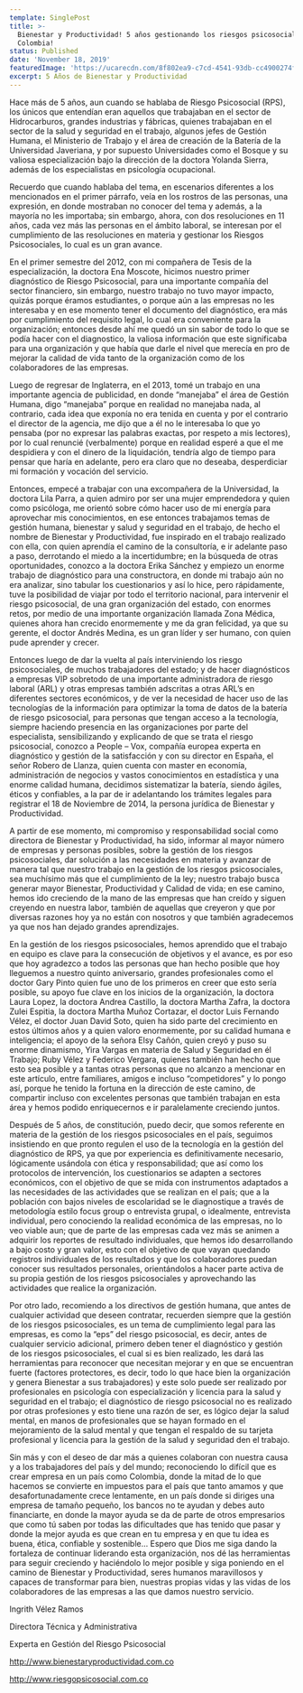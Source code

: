 ```yaml
---
template: SinglePost
title: >-
  Bienestar y Productividad! 5 años gestionando los riesgos psicosociales en
  Colombia!
status: Published
date: 'November 18, 2019'
featuredImage: 'https://ucarecdn.com/8f802ea9-c7cd-4541-93db-cc4900274fd2/'
excerpt: 5 Años de Bienestar y Productividad
---
```

Hace más de 5 años, aun cuando se hablaba de Riesgo Psicosocial (RPS), los únicos que entendían eran aquellos que trabajaban en el sector de Hidrocarburos, grandes industrias y fábricas, quienes trabajaban en el sector de la salud y seguridad en el trabajo, algunos jefes de Gestión Humana, el Ministerio de Trabajo y el área de creación de la Batería de la Universidad Javeriana, y por supuesto Universidades como el Bosque y su valiosa especialización bajo la dirección de la doctora Yolanda Sierra, además de los especialistas en psicología ocupacional.



Recuerdo que cuando hablaba del tema, en escenarios diferentes a los mencionados en el primer párrafo, veía en los rostros de las personas, una expresión, en donde mostraban no conocer del tema y además, a la mayoría no les importaba; sin embargo, ahora, con dos resoluciones en 11 años, cada vez más las personas en el ámbito laboral, se interesan por el cumplimiento de las resoluciones en materia y gestionar los Riesgos Psicosociales, lo cual es un gran avance.



En el primer semestre del 2012, con mi compañera de Tesis de la especialización, la doctora Ena Moscote, hicimos nuestro primer diagnóstico de Riesgo Psicosocial, para una importante compañía del sector financiero, sin embargo, nuestro trabajo no tuvo mayor impacto, quizás porque éramos estudiantes, o porque aún a las empresas no les interesaba y en ese momento tener el documento del diagnóstico, era más por cumplimiento del requisito legal, lo cual era conveniente para la organización; entonces desde ahí me quedó un sin sabor de todo lo que se podía hacer con el diagnostico, la valiosa información que este significaba para una organización y que había que darle el nivel que merecía en pro de mejorar la calidad de vida tanto de la organización como de los colaboradores de las empresas.

Luego de regresar de Inglaterra, en el 2013, tomé un trabajo en una importante agencia de publicidad, en donde “manejaba” el área de Gestión Humana, digo “manejaba” porque en realidad no manejaba nada, al contrario, cada idea que exponía no era tenida en cuenta y por el contrario el director de la agencia, me dijo que a él no le interesaba lo que yo pensaba (por no expresar las palabras exactas, por respeto a mis lectores), por lo cual renuncié (verbalmente) porque en realidad esperé a que el me despidiera y con el dinero de la liquidación, tendría algo de tiempo para pensar que haría en adelante, pero era claro que no deseaba, desperdiciar mi formación y vocación del servicio.



Entonces, empecé a trabajar con una excompañera de la Universidad, la doctora Lila Parra, a quien admiro por ser una mujer emprendedora y quien como psicóloga, me orientó sobre cómo hacer uso de mi energía para aprovechar mis conocimientos, en ese entonces trabajamos temas de gestión humana, bienestar y salud y seguridad en el trabajo, de hecho el nombre de Bienestar y Productividad, fue inspirado en el trabajo realizado con ella, con quien aprendía el camino de la consultoría, e ir adelante paso a paso, derrotando el miedo a la incertidumbre; en la búsqueda de otras oportunidades, conozco a la doctora Erika Sánchez y empiezo un enorme trabajo de diagnóstico para una constructora, en donde mi trabajo aún no era analizar, sino tabular los cuestionarios y así lo hice, pero rápidamente, tuve la posibilidad de viajar por todo el territorio nacional, para intervenir el riesgo psicosocial, de una gran organización del estado, con enormes retos, por medio de una importante organización llamada Zona Médica, quienes ahora han crecido enormemente y me da gran felicidad, ya que su gerente, el doctor Andrés Medina, es un gran líder y ser humano, con quien pude aprender y crecer.



Entonces luego de dar la vuelta al país interviniendo los riesgo psicosociales, de muchos trabajadores del estado; y de hacer diagnósticos a empresas VIP sobretodo de una importante administradora de riesgo laboral (ARL) y otras empresas también adscritas a otras ARL’s en diferentes sectores económicos, y de ver la necesidad de hacer uso de las tecnologías de la información para optimizar la toma de datos de la batería de riesgo psicosocial, para personas que tengan acceso a la tecnología, siempre haciendo presencia en las organizaciones por parte del especialista, sensibilizando y explicando de que se trata el riesgo psicosocial, conozco a People – Vox, compañía europea experta en diagnóstico y gestión de la satisfacción y con su director en España, el señor Robero de Llanza, quien cuenta con master en economía, administración de negocios y vastos conocimientos en estadística y una enorme calidad humana, decidimos sistematizar la batería, siendo ágiles, éticos y confiables, a la par de ir adelantando los trámites legales para registrar el 18 de Noviembre de 2014, la persona jurídica de Bienestar y Productividad.



A partir de ese momento, mi compromiso y responsabilidad social como directora de Bienestar y Productividad, ha sido, informar al mayor número de empresas y personas posibles, sobre la gestión de los riesgos psicosociales, dar solución a las necesidades en materia y avanzar de manera tal que nuestro trabajo en la gestión de los riesgos psicosociales, sea muchísimo más que el cumplimiento de la ley; nuestro trabajo busca generar mayor Bienestar, Productividad y Calidad de vida; en ese camino, hemos ido creciendo de la mano de las empresas que han creído y siguen creyendo en nuestra labor, también de aquellas que creyeron y que por diversas razones hoy ya no están con nosotros y que también agradecemos ya que nos han dejado grandes aprendizajes.



En la gestión de los riesgos psicosociales, hemos aprendido que el trabajo en equipo es clave para la consecución de objetivos y el avance, es por eso que hoy agradezco a todos las personas que han hecho posible que hoy lleguemos a nuestro quinto aniversario, grandes profesionales como el doctor Gary Pinto quien fue uno de los primeros en creer que esto sería posible, su apoyo fue clave en los inicios de la organización, la doctora Laura Lopez, la doctora Andrea Castillo, la doctora Martha Zafra, la doctora Zulei Espitia, la doctora Martha Muñoz Cortazar, el doctor Luis Fernando Vélez, el doctor Juan David Soto, quien ha sido parte del crecimiento en estos últimos años y a quien valoro enormemente, por su calidad humana e inteligencia; el apoyo de la señora Elsy Cañón, quien creyó y puso su enorme dinamismo, Yira Vargas en materia de Salud y Seguridad en él Trabajo; Ruby Vélez y Federico Vergara, quienes también han hecho que esto sea posible y a tantas otras personas que no alcanzo a mencionar en este artículo, entre familiares, amigos e incluso “competidores” y lo pongo así, porque he tenido la fortuna en la dirección de este camino, de compartir incluso con excelentes personas que también trabajan en esta área y hemos podido enriquecernos e ir paralelamente creciendo juntos.



Después de 5 años, de constitución, puedo decir, que somos referente en materia de la gestión de los riesgos psicosociales en el país, seguimos insistiendo en que pronto regulen el uso de la tecnología en la gestión del diagnóstico de RPS, ya que por experiencia es definitivamente necesario, lógicamente usándola con ética y responsabilidad; que así como los protocolos de intervención, los cuestionarios se adapten a sectores económicos, con el objetivo de que se mida con instrumentos adaptados a las necesidades de las actividades que se realizan en el país; que a la población con bajos niveles de escolaridad se le diagnostique a través de metodología estilo focus group o entrevista grupal, o idealmente, entrevista individual, pero conociendo la realidad económica de las empresas, no lo veo viable aun; que de parte de las empresas cada vez más se animen a adquirir los reportes de resultado individuales, que hemos ido desarrollando a bajo costo y gran valor, esto con el objetivo de que vayan quedando registros individuales de los resultados y que los colaboradores puedan conocer sus resultados personales, orientándolos a hacer parte activa de su propia gestión de los riesgos psicosociales y aprovechando las actividades que realice la organización.



Por otro lado, recomiendo a los directivos de gestión humana, que antes de cualquier actividad que deseen contratar, recuerden siempre que la gestión de los riesgos psicosociales, es un tema de cumplimiento legal para las empresas, es como la “eps” del riesgo psicosocial, es decir, antes de cualquier servicio adicional, primero deben tener el diagnóstico y gestión de los riesgos psicosociales, el cual si es bien realizado, les dará las herramientas para reconocer que necesitan mejorar y en que se encuentran fuerte (factores protectores, es decir, todo lo que hace bien la organización y genera Bienestar a sus trabajadores) y este solo puede ser realizado por profesionales en psicología con especialización y licencia para la salud y seguridad en el trabajo; el diagnóstico de riesgo psicosocial no es realizado por otras profesiones y esto tiene una razón de ser, es lógico dejar la salud mental, en manos de profesionales que se hayan formado en el mejoramiento de la salud mental y que tengan el respaldo de su tarjeta profesional y licencia para la gestión de la salud y seguridad den el trabajo.



Sin más y con el deseo de dar más a quienes colaboran con nuestra causa y a los trabajadores del país y del mundo; reconociendo lo difícil que es crear empresa en un país como Colombia, donde la mitad de lo que hacemos se convierte en impuestos para el país que tanto amamos y que desafortunadamente crece lentamente, en un país donde si diriges una empresa de tamaño pequeño, los bancos no te ayudan y debes auto financiarte, en donde la mayor ayuda se da de parte de otros empresarios que como tú saben por todas las dificultades que has tenido que pasar y donde la mejor ayuda es que crean en tu empresa y en que tu idea es buena, ética, confiable y sostenible… Espero que Dios me siga dando la fortaleza de continuar liderando esta organización, nos dé las herramientas para seguir creciendo y haciéndolo lo mejor posible y siga poniendo en el camino de Bienestar y Productividad, seres humanos maravillosos y capaces de transformar para bien, nuestras propias vidas y las vidas de los colaboradores de las empresas a las que damos nuestro servicio.



Ingrith Vélez Ramos



Directora Técnica y Administrativa 



Experta en Gestión del Riesgo Psicosocial



http://www.bienestaryproductividad.com.co



http://www.riesgopsicosocial.com.co
